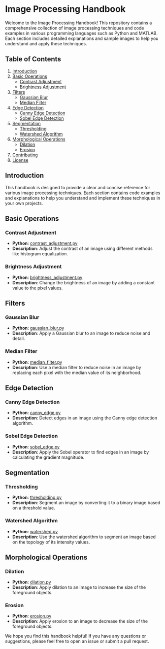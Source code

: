 # Image Processing Handbook

Welcome to the Image Processing Handbook! This repository contains a comprehensive collection of image processing techniques and code examples in various programming languages such as Python and MATLAB. Each section includes detailed explanations and sample images to help you understand and apply these techniques.

## Table of Contents

1. [Introduction](#introduction)
2. [Basic Operations](#basic-operations)
   - [Contrast Adjustment](#contrast-adjustment)
   - [Brightness Adjustment](#brightness-adjustment)
3. [Filters](#filters)
   - [Gaussian Blur](#gaussian-blur)
   - [Median Filter](#median-filter)
4. [Edge Detection](#edge-detection)
   - [Canny Edge Detection](#canny-edge-detection)
   - [Sobel Edge Detection](#sobel-edge-detection)
5. [Segmentation](#segmentation)
   - [Thresholding](#thresholding)
   - [Watershed Algorithm](#watershed-algorithm)
6. [Morphological Operations](#morphological-operations)
   - [Dilation](#dilation)
   - [Erosion](#erosion)
7. [Contributing](#contributing)
8. [License](#license)

## Introduction

This handbook is designed to provide a clear and concise reference for various image processing techniques. Each section contains code examples and explanations to help you understand and implement these techniques in your own projects.

## Basic Operations

### Contrast Adjustment
- **Python**: [contrast_adjustment.py](basic_operations/brightness_adjustment.py)
- **Description**: Adjust the contrast of an image using different methods like histogram equalization.

### Brightness Adjustment
- **Python**: [brightness_adjustment.py](basic_operations/brightness_adjustment.py)
- **Description**: Change the brightness of an image by adding a constant value to the pixel values.

## Filters

### Gaussian Blur
- **Python**: [gaussian_blur.py](filters/gaussian_blur.py)
- **Description**: Apply a Gaussian blur to an image to reduce noise and detail.

### Median Filter
- **Python**: [median_filter.py](filters/median_filter.py)
- **Description**: Use a median filter to reduce noise in an image by replacing each pixel with the median value of its neighborhood.

## Edge Detection

### Canny Edge Detection
- **Python**: [canny_edge.py](edge_detection/cannyedge.py)
- **Description**: Detect edges in an image using the Canny edge detection algorithm.

### Sobel Edge Detection
- **Python**: [sobel_edge.py](edge_detection/sobel.py)
- **Description**: Apply the Sobel operator to find edges in an image by calculating the gradient magnitude.

## Segmentation

### Thresholding
- **Python**: [thresholding.py](segmentation/thresholding.py)
- **Description**: Segment an image by converting it to a binary image based on a threshold value.

### Watershed Algorithm
- **Python**: [watershed.py](segmentation/watershedding.py)
- **Description**: Use the watershed algorithm to segment an image based on the topology of its intensity values.

## Morphological Operations

### Dilation
- **Python**: [dilation.py](morphological_operations/dilation.py)
- **Description**: Apply dilation to an image to increase the size of the foreground objects.

### Erosion
- **Python**: [erosion.py](morphological_operations/erosion.py)
- **Description**: Apply erosion to an image to decrease the size of the foreground objects.


We hope you find this handbook helpful! If you have any questions or suggestions, please feel free to open an issue or submit a pull request.

